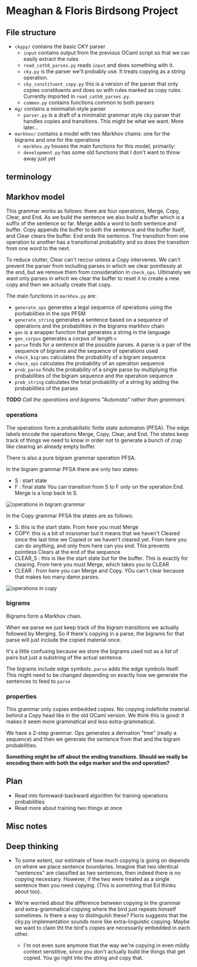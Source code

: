 # Meaghan & Floris Birdsong Project


## File structure
* `ckypy/` contains the basic CKY parser
	* `input` contains output from the previous OCaml script so that we can easily extract the rules
	* `read_cath8_parses.py` reads `input` and does something with it.
	* `cky.py` is the parser we'll probably use. It treats copying as a string operation.
	* `cky_constituent_copy.py` this is a version of the parser that only copies constituents and does so with rules marked as copy rules. Currently imported in `read_cath8_parses.py`.
	* `common.py` contains functions common to both parsers
* `mg/` contains a minimalist-style parser
	* `parser.py` is a draft of a minimalist grammar style cky parser that handles copies and transitions. This might be what we want. More later...
* `markhov/` contains a model with two Markhov chains: one for the bigrams and one for the operations
	* `markhov.py` houses the main functions for this model, primarily:
	* `development.py` has some old functions that I don't want to throw away just yet
	  

## terminology

## Markhov model

This grammar works as follows: there are four operations, Merge, Copy, Clear, and End. As we build the sentence we also build a buffer which is a suffix of the sentence so far. Merge adds a word to both sentence and buffer. Copy appends the buffer to both the sentence and the buffer itself, and Clear clears the buffer. End ends the sentence.  The transition from one operation to another has a transitional probability and so does the transition from one word to the next.

To reduce clutter, Clear can't reccur unless a Copy intervenes. We can't prevent the parser from including parses in which we clear pointlessly at the end, but we remove them from consideration in `check_ops`. Ultimately we want only parses in which we clear the buffer to reset it to create a new copy and then we actually create that copy.

The main functions in `markhov.py` are:

* `generate_ops` generates a legal sequence of operations using the porbabilities in the ops PFSM
* `generate_string` generates a sentence based on a sequence of operations and the probabilities in the bigrams markhov chain
* `gen` is a wrapper function that generates a string in the language
* `gen_corpus` generates a corpus of length `n`
* `parse` finds for a sentence all the possible parses. A parse is a pair of the sequence of bigrams and the sequence of operations used
* `check_bigrams` calculates the probability of a bigram sequence
* `check_ops` calculates the probability of an operation sequence
* `prob_parse` finds the probability of a single parse by multiplying the probabilities of the bigram sequence and the operation sequence
* `prob_string` calculates the total probability of a string by adding the probabilities of the parses 

**TODO** *Call the operations and bigrams "Automata" rather than grammars*

### operations

The operations form a probabilistic finite state automaton (PFSA). The edge labels encode the operations Merge, Copy, Clear, and End. The states keep track of things we need to know in order not to generate a bunch of crap like clearing an already empty buffer.

There is also a pure bigram grammar operation PFSA.

In the bigram grammar PFSA there are only two states:
* S : start state
* F : final state
You can transition from S to F only on the operation End. Merge is a loop back to S.

![operations in bigram grammar](markhov/bi_ops.png)


In the Copy grammar PFSA the states are as follows:

* S:    this is the start state. From here you must Merge
* COPY: this is a bit of misnomer but it means that we haven't Cleared since the last time we Copied or we haven't cleared yet. From here you can do anything, and only from here can you end. This prevents pointless Clears at the end of the sequence
* CLEAR_S : this is like the start state but for the buffer. This is exactly for clearing. From here you must Merge, which takes you to CLEAR
* CLEAR : from here you can Merge and Copy. YOu can't clear because that makes too many damn parses.

![operations in copy](markhov/ops.png)


### bigrams

Bigrams form a Markhov chain.

When we parse we just keep track of the bigram transitions we actually followed by Merging. So if there's copying in a parse, the bigrams for that parse will just include the copied material once.

It's a little confusing because we store the bigrams used not as a list of pairs but just a substring of the actual sentence.

The bigrams include edge symbols. `parse` adds the edge symbols itself. This might need to be changed depending on exactly how we generate the sentences to feed to `parse`

### properties

This grammar only copies embedded copies. No copying indefinite material behind a Copy head like in the old OCaml version. We think this is good: it makes it seem more grammatical and less extra-grammatical.

We have a 2-step grammar. Ops generates a derivation "tree" (really a sequence) and then we generate the sentence from that and the bigram probabilities.

**Something might be off about the ending transitions. Should we really be encoding them with both the edge marker and the end operation?**


## Plan
* Read into formward-backward algorithm for training operations probabilities
* Read more about training two things at once

## Misc notes



## Deep thinking

* To some extent, our estimate of how much copying is going on depends on where we place sentence boundaries. Imagine that two identical "sentences" are classified as two sentences, then indeed there is no copying necessary. However, if the two were treated as a single sentence then you need copying. (This is something that Ed thinks about too).


* We're worried about the difference between copying in the grammar and extra-grammatical copying where the bird just repeats himself sometimes. Is there a way to distinguish these? Floris suggests that the cky.py implementation sounds more like extra-linguistic copying. Maybe we want to claim tht the bird's copies are necessarily embedded in each other.

	* I'm not even sure anymore that the way we're copying in even mildly context senstitive, since you don't actually build the things that get copied. You go right into the string and copy that.
